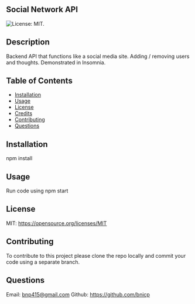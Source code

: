 ## Social Network API

![License: MIT.](https://img.shields.io/badge/License-MIT-yellow.svg)

## Description

Backend API that functions like a social media site. Adding / removing users and thoughts. Demonstrated in Insomnia.

## Table of Contents

- [Installation](#installation)
- [Usage](#usage)
- [License](#license)
- [Credits](#credits)
- [Contributing](#contributing)
- [Questions](#questions)

## Installation

npm install

## Usage

Run code using
npm start

## License

MIT: https://opensource.org/licenses/MIT

## Contributing

To contribute to this project please clone the repo locally and commit your code using a separate branch.

## Questions

Email: bnp415@gmail.com
Github: https://github.com/bnicp
